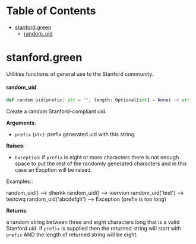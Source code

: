 # Table of Contents

* [stanford.green](#stanford.green)
  * [random\_uid](#stanford.green.random_uid)

<a id="stanford.green"></a>

# stanford.green

Utilities functions of general use to the Stanford community.

<a id="stanford.green.random_uid"></a>

#### random\_uid

```python
def random_uid(prefix: str = "", length: Optional[int] = None) -> str
```

Create a random Stanford-compliant uid.

**Arguments**:

- `prefix` (`str`): prefix generated uid with this string.

**Raises**:

- `Exception`: if ``prefix`` is eight or more characters there
is not enough space to put the rest of the randomly generated
  characters and in this case an Excption will be raised.

Examples::

  random_uid()           --> dherkk
  random_uid()           --> ioervion
  random_uid('test')     --> testcwq
  random_uid('abcdefgh') --> Exception  (prefix is too long)

**Returns**:

a random string between three and eight characters long that
is a valid Stanford uid. If ``prefix`` is supplied then the returned
string will start with ``prefix`` AND the length of returned string
will be eight.

